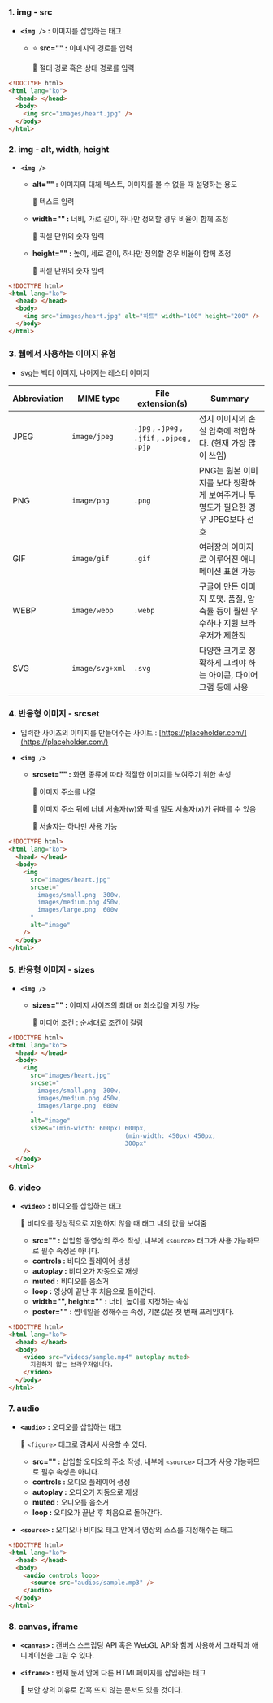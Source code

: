 ### 1. img - src

- **`<img />` :** 이미지를 삽입하는 태그

  - ⭐ **src="" :** 이미지의 경로를 입력

    📎 절대 경로 혹은 상대 경로를 입력

```html
<!DOCTYPE html>
<html lang="ko">
  <head> </head>
  <body>
    <img src="images/heart.jpg" />
  </body>
</html>
```

### 2. img - alt, width, height

- **`<img />`**

  - **alt="" :** 이미지의 대체 텍스트, 이미지를 볼 수 없을 때 설명하는 용도

    📎 텍스트 입력

  - **width="" :** 너비, 가로 길이, 하나만 정의할 경우 비율이 함께 조정

    📎 픽셀 단위의 숫자 입력

  - **height="" :** 높이, 세로 길이, 하나만 정의할 경우 비율이 함께 조정

    📎 픽셀 단위의 숫자 입력

```html
<!DOCTYPE html>
<html lang="ko">
  <head> </head>
  <body>
    <img src="images/heart.jpg" alt="하트" width="100" height="200" />
  </body>
</html>
```

### 3. 웹에서 사용하는 이미지 유형

- svg는 벡터 이미지, 나머지는 레스터 이미지

| Abbreviation | MIME type       | File extension(s)                              | Summary                                                                         |
| ------------ | --------------- | ---------------------------------------------- | ------------------------------------------------------------------------------- |
| JPEG         | `image/jpeg`    | `.jpg` , `.jpeg` , `.jfif` , `.pjpeg` , `.pjp` | 정지 이미지의 손실 압축에 적합하다. (현재 가장 많이 쓰임)                       |
| PNG          | `image/png`     | `.png`                                         | PNG는 원본 이미지를 보다 정확하게 보여주거나 투명도가 필요한 경우 JPEG보다 선호 |
| GIF          | `image/gif`     | `.gif`                                         | 여러장의 이미지로 이루어진 애니메이션 표현 가능                                 |
| WEBP         | `image/webp`    | `.webp`                                        | 구글이 만든 이미지 포맷. 품질, 압축률 등이 훨씬 우수하나 지원 브라우저가 제한적 |
| SVG          | `image/svg+xml` | `.svg`                                         | 다양한 크기로 정확하게 그려야 하는 아이콘, 다이어그램 등에 사용                 |

### 4. 반응형 이미지 - srcset

- 입력한 사이즈의 이미지를 만들어주는 사이트 : [https://placeholder.com/](https://placeholder.com/)
- **`<img />`**

  - **srcset="" :** 화면 종류에 따라 적절한 이미지를 보여주기 위한 속성

    📎 이미지 주소를 나열

    📎 이미지 주소 뒤에 너비 서술자(w)와 픽셀 밀도 서술자(x)가 뒤따를 수 있음

    📎 서술자는 하나만 사용 가능

```html
<!DOCTYPE html>
<html lang="ko">
  <head> </head>
  <body>
    <img
      src="images/heart.jpg"
      srcset="
        images/small.png  300w,
        images/medium.png 450w,
        images/large.png  600w
      "
      alt="image"
    />
  </body>
</html>
```

### 5. 반응형 이미지 - sizes

- **`<img />`**

  - **sizes="" :** 이미지 사이즈의 최대 or 최소값을 지정 가능

    📎 미디어 조건 : 순서대로 조건이 걸림

```html
<!DOCTYPE html>
<html lang="ko">
  <head> </head>
  <body>
    <img
      src="images/heart.jpg"
      srcset="
        images/small.png  300w,
        images/medium.png 450w,
        images/large.png  600w
      "
      alt="image"
      sizes="(min-width: 600px) 600px,
								(min-width: 450px) 450px,
								300px"
    />
  </body>
</html>
```

### 6. video

- **`<video>` :** 비디오를 삽입하는 태그

  📎 비디오를 정상적으로 지원하지 않을 때 태그 내의 값을 보여줌

  - **src="" :** 삽입할 동영상의 주소 작성, 내부에 `<source>` 태그가 사용 가능하므로 필수 속성은 아니다.
  - **controls :** 비디오 플레이어 생성
  - **autoplay :** 비디오가 자동으로 재생
  - **muted :** 비디오를 음소거
  - **loop :** 영상이 끝난 후 처음으로 돌아간다.
  - **width="", height="" :** 너비, 높이를 지정하는 속성
  - **poster="" :** 썸네일을 정해주는 속성, 기본값은 첫 번째 프레임이다.

```html
<!DOCTYPE html>
<html lang="ko">
  <head> </head>
  <body>
    <video src="videos/sample.mp4" autoplay muted>
      지원하지 않는 브라우저입니다.
    </video>
  </body>
</html>
```

### 7. audio

- **`<audio>` :** 오디오를 삽입하는 태그

  📎 `<figure>` 태그로 감싸서 사용할 수 있다.

  - **src="" :** 삽입할 오디오의 주소 작성, 내부에 `<source>` 태그가 사용 가능하므로 필수 속성은 아니다.
  - **controls :** 오디오 플레이어 생성
  - **autoplay :** 오디오가 자동으로 재생
  - **muted :** 오디오를 음소거
  - **loop :** 오디오가 끝난 후 처음으로 돌아간다.

- **`<source>` :** 오디오나 비디오 태그 안에서 영상의 소스를 지정해주는 태그

```html
<!DOCTYPE html>
<html lang="ko">
  <head> </head>
  <body>
    <audio controls loop>
      <source src="audios/sample.mp3" />
    </audio>
  </body>
</html>
```

### 8. canvas, iframe

- **`<canvas>` :** 캔버스 스크립팅 API 혹은 WebGL API와 함께 사용해서 그래픽과 애니메이션을 그릴 수 있다.
- **`<iframe>` :** 현재 문서 안에 다른 HTML페이지를 삽입하는 태그

  📎 보안 상의 이유로 간혹 뜨지 않는 문서도 있을 것이다.
